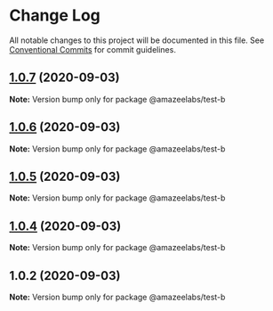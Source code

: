 # Change Log

All notable changes to this project will be documented in this file.
See [Conventional Commits](https://conventionalcommits.org) for commit guidelines.

## [1.0.7](https://github.com/AmazeeLabs/silverback-mono/compare/@amazeelabs/test-b@1.0.6...@amazeelabs/test-b@1.0.7) (2020-09-03)

**Note:** Version bump only for package @amazeelabs/test-b





## [1.0.6](https://github.com/AmazeeLabs/silverback-mono/compare/@amazeelabs/test-b@1.0.5...@amazeelabs/test-b@1.0.6) (2020-09-03)

**Note:** Version bump only for package @amazeelabs/test-b





## [1.0.5](https://github.com/AmazeeLabs/silverback-mono/compare/@amazeelabs/test-b@1.0.4...@amazeelabs/test-b@1.0.5) (2020-09-03)

**Note:** Version bump only for package @amazeelabs/test-b





## [1.0.4](https://github.com/AmazeeLabs/silverback-mono/compare/@amazeelabs/test-b@1.0.2...@amazeelabs/test-b@1.0.4) (2020-09-03)

**Note:** Version bump only for package @amazeelabs/test-b





## 1.0.2 (2020-09-03)

**Note:** Version bump only for package @amazeelabs/test-b
